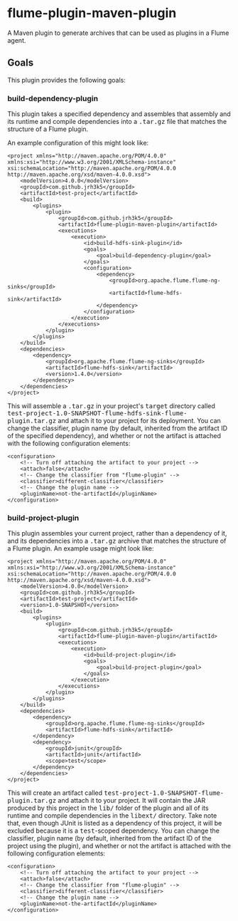 # flume-plugin-maven-plugin

A Maven plugin to generate archives that can be used as plugins in a Flume agent.

## Goals

This plugin provides the following goals:

### build-dependency-plugin

This plugin takes a specified dependency and assembles that assembly and its runtime and compile dependencies into a <tt>.tar.gz</tt> file that matches the structure of a Flume plugin.

An example configuration of this might look like:

    <project xmlns="http://maven.apache.org/POM/4.0.0" xmlns:xsi="http://www.w3.org/2001/XMLSchema-instance" xsi:schemaLocation="http://maven.apache.org/POM/4.0.0 http://maven.apache.org/xsd/maven-4.0.0.xsd">
        <modelVersion>4.0.0</modelVersion>
        <groupId>com.github.jrh3k5</groupId>
        <artifactId>test-project</artifactId>
        <build>
            <plugins>
                <plugin>
                    <groupId>com.github.jrh3k5</groupId>
                    <artifactId>flume-plugin-maven-plugin</artifactId>
                    <executions>
                        <execution>
                            <id>build-hdfs-sink-plugin</id>
                            <goals>
                                <goal>build-dependency-plugin</goal>
                            </goals>
                            <configuration>
                                <dependency>
                                    <groupId>org.apache.flume.flume-ng-sinks</groupId>
                                    <artifactId>flume-hdfs-sink</artifactId>
                                </dependency>
                            </configuration>
                        </execution>
                    </executions>
                </plugin>
            </plugins>
        </build>
        <dependencies>
            <dependency>
                <groupId>org.apache.flume.flume-ng-sinks</groupId>
                <artifactId>flume-hdfs-sink</artifactId>
                <version>1.4.0</version>
            </dependency>
        </dependencies>
    </project>

This will assemble a <tt>.tar.gz</tt> in your project's <tt>target</tt> directory called <tt>test-project-1.0-SNAPSHOT-flume-hdfs-sink-flume-plugin.tar.gz</tt> and attach it to your project for its deployment. You can change the classifier, plugin name (by default, inherited from the artifact ID of the specified dependency), and whether or not the artifact is attached with the following configuration elements:

    <configuration>
        <!-- Turn off attaching the artifact to your project -->
        <attach>false</attach>
        <!-- Change the classifier from "flume-plugin" -->
        <classifier>different-classifier</classifier>
        <!-- Change the plugin name -->
        <pluginName>not-the-artifactId</pluginName>
    </configuration>

### build-project-plugin

This plugin assembles your current project, rather than a dependency of it, and its dependencies into a <tt>.tar.gz</tt> archive that matches the structure of a Flume plugin. An example usage might look like:

    <project xmlns="http://maven.apache.org/POM/4.0.0" xmlns:xsi="http://www.w3.org/2001/XMLSchema-instance" xsi:schemaLocation="http://maven.apache.org/POM/4.0.0 http://maven.apache.org/xsd/maven-4.0.0.xsd">
        <modelVersion>4.0.0</modelVersion>
        <groupId>com.github.jrh3k5</groupId>
        <artifactId>test-project</artifactId>
        <version>1.0-SNAPSHOT</version>
        <build>
            <plugins>
                <plugin>
                    <groupId>com.github.jrh3k5</groupId>
                    <artifactId>flume-plugin-maven-plugin</artifactId>
                    <executions>
                        <execution>
                            <id>build-project-plugin</id>
                            <goals>
                                <goal>build-project-plugin</goal>
                            </goals>
                        </execution>
                    </executions>
                </plugin>
            </plugins>
        </build>
        <dependencies>
            <dependency>
                <groupId>org.apache.flume.flume-ng-sinks</groupId>
                <artifactId>flume-hdfs-sink</artifactId>
            </dependency>
            <dependency>
                <groupId>junit</groupId>
                <artifactId>junit</artifactId>
                <scope>test</scope>
            </dependency>
        </dependencies>
    </project>

This will create an artifact called <tt>test-project-1.0-SNAPSHOT-flume-plugin.tar.gz</tt> and attach it to your project. It will contain the JAR produced by this project in the <tt>lib/</tt> folder of the plugin and all of its runtime and compile dependencies in the <tt>libext/</tt> directory. Take note that, even though JUnit is listed as a dependency of this project, it will be excluded because it is a <tt>test</tt>-scoped dependency.  You can change the classifier, plugin name (by default, inherited from the artifact ID of the project using the plugin), and whether or not the artifact is attached with the following configuration elements:

    <configuration>
        <!-- Turn off attaching the artifact to your project -->
        <attach>false</attach>
        <!-- Change the classifier from "flume-plugin" -->
        <classifier>different-classifier</classifier>
        <!-- Change the plugin name -->
        <pluginName>not-the-artifactId</pluginName>
    </configuration>
